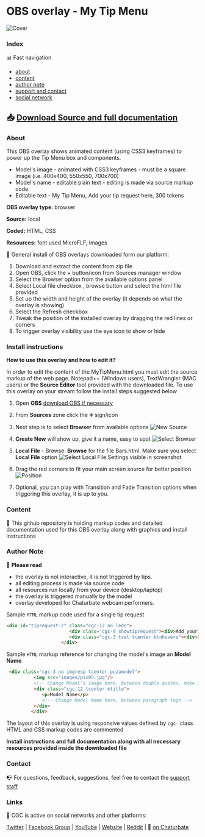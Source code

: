 # OBS overlay - My Tip Menu

![Cover](https://raw.githubusercontent.com/cssmfc/obs/master/obs_overlays/obs_my_tipmenu/how%20to%20use/assets/stats_cover_obs_overlay.jpg)


### Index

:bar_chart: Fast navigation

* [about](README.md#about)
* [content](README.md#content)
* [author note](README.md#author-note)
* [support and contact](README.md#contact)
* [social network](README.md#links)

## :inbox_tray: [Download Source and full documentation](https://github.com/cssmfc/obs/releases/tag/v1.0.MTM)

### About
This OBS overlay shows animated content (using CSS3 keyframes) to power up the Tip Menu box and components.
* Model's image - animated with CSS3 keyframes - must be a square image (i.e. 400x400, 550x550, 700x700)
* Model's name - editable plain text - editing is made via source markup code
* Editable text - My Tip Menu, Add your tip request here, 300 tokens
 

**OBS overlay type:** browser

**Source:** local

**Coded:** HTML, CSS

**Resources:** font used MicroFLF, images


:wrench: General install of OBS overlays downloaded form our platform:
1. Download and extract the content from zip file
2. Open OBS, click the + button/icon from Sources manager window
3. Select the Browser option from the available options panel
4. Select Local file checkbox , browse button and select the html file provided
5. Set up the width and height of the overlay (it depends on what the overlay is showing)
6. Select the Refresh checkbox
7. Tweak the position of the installed overlay by dragging the red lines or corners
8. To trigger overlay visibility use the eye icon to show or hide

### Install instructions
**How to use this overlay and how to edit it?**

In order to edit the content of the MyTipMenu.html you must edit the source markup of the web page. Notepad++ (Windows users), TextWrangler (MAC users) or the **Source Editor** tool provided with the downloaded file.
To use this overlay on your stream follow the install steps suggested below

1. Open **OBS** [download OBS if necessary](https://obsproject.com/)
2. From **Sources** zone click the :heavy_plus_sign: sign/icon
3. Next step is to select **Browser** from available options 
![New Source](https://raw.githubusercontent.com/cssmfc/obs/master/obs_overlays/obs_my_tipmenu/how%20to%20use/assets/1obs_add_new.jpg)

4. **Create New** will show up, give it a name, easy to spot 
![Select Browser](https://raw.githubusercontent.com/cssmfc/obs/master/obs_overlays/obs_my_tipmenu/how%20to%20use/assets/2obs_rename.jpg)

5. **Local File** - Browse. **Browse** for the file Bars.html. Make sure you select **Local File** option 
![Select Local File](https://raw.githubusercontent.com/cssmfc/obs/master/obs_overlays/obs_my_tipmenu/how%20to%20use/assets/3obs_local_file.jpg)
 Settings visible in screenshot
 
7. Drag the red corners to fit your main screen source for better position
![Position](https://raw.githubusercontent.com/cssmfc/obs/master/obs_overlays/obs_my_tipmenu/how%20to%20use/assets/4obs_reposition_resize.jpg)

8. Optional, you can play with Transition and Fade Transition options when triggering this overlay, it is up to you.



### Content

:open_file_folder: This github repository is holding markup codes and detailed documentation used for this OBS overlay along with graphics and install instructions


### Author Note

:memo: **Please read**
* the overlay is not interactive, it is not triggered by tips.
* all editing process is made via source code
* all resources run locally from your device (desktop/laptop)
* the overlay is triggered manually by the model
* overlay developed for Chaturbate webcam performers.


Sample `HTML` markup code used for a single tip request 

```html
<div id="tiprequest-2" class="cgc-12 no ledo">
                       <div class="cgc-9 showtiprequest"><div>Add your tip request here</div></div>
                       <div class="cgc-3 tval tcenter btnhovers"><div>300 tokens</div></div>
                    </div>
```

Sample `HTML` markup reference for changing the model's image an **Model Name** 

```html
 <div class="cgc-3 no imgresp tcenter pozamodel">
          <img src="images/pic05.jpg"/>
          <!-- Change Model's image here, between double quotes, make sure its a square image -->
          <div class="cgc-12 tcenter mtitle">
             <p>Model Name</p>
             <!-- Change Model Name here, between paragraph tags -->
          </div>
         </div>
```
The layout of this overlay is using responsive values defined by `cgc-` class
HTML and CSS markup codes are commented


**Install instructions and full documentation along with all necessary resources provided inside the downloaded file**


### Contact

:mailbox_with_no_mail: For questions, feedback, suggestions, feel free to contact the [support staff](https://camgirl.cloud/contact/) 


### Links 

:link: CGC is active on social networks and other platforms:

[Twitter](https://www.twitter.com/CSSMFC) | [Facebook Group](https://www.facebook.com/groups/xniteproductions/) | [YouTube](https://www.youtube.com/channel/UCbJQMNUNpK1Pt-uGyOq7iQw) | [Website](https://camgirl.cloud/) | [Reddit](https://www.reddit.com/r/CamgirlLiveEditor/) | :underage: [on Chaturbate](https://chaturbate.com/redglove/)

